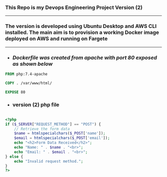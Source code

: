### **This Repo is my Devops Engineering Project Version (2)**
------
### The version is developed using Ubuntu Desktop and AWS CLI installed. The main aim is to provision a working Docker image deployed on AWS and running on Fargete 
  -----

- ### _Dockerfile was created from apache with port 80 exposed as shown below_

``` Dockerfile
FROM php:7.4-apache

COPY . /var/www/html/

EXPOSE 80
```


- ### version (2) php file 
``` php

<?php
if ($_SERVER["REQUEST_METHOD"] == "POST") {
    // Retrieve the form data
    $name = htmlspecialchars($_POST['name']);
    $email = htmlspecialchars($_POST['email']);
    echo "<h2>Form Data Received</h2>";
    echo "Name: " . $name . "<br>";
    echo "Email: " . $email . "<br>";
} else {
    echo "Invalid request method.";
}
?>
```






